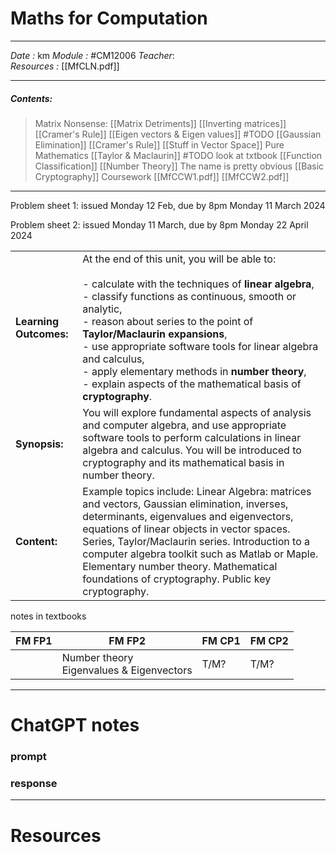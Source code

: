# Maths for Computation
---
*Date :* km
*Module :* #CM12006 
*Teacher*:  
*Resources :* 
	[[MfCLN.pdf]]

---
##### Contents: 
> Matrix Nonsense:
> 	[[Matrix Detriments]]
> 	[[Inverting matrices]]
> 	[[Cramer's Rule]]
> 	[[Eigen vectors & Eigen values]] #TODO 
> 	[[Gaussian Elimination]]
> 	[[Cramer's Rule]]
> 	[[Stuff in Vector Space]]
> Pure Mathematics 
> 	[[Taylor & Maclaurin]] #TODO look at txtbook 
> 	[[Function Classification]]
> 	[[Number Theory]]
> The name is pretty obvious
> 	[[Basic Cryptography]]
> Coursework
> 	[[MfCCW1.pdf]]
> 	[[MfCCW2.pdf]]
---


Problem sheet 1: issued Monday 12 Feb, due by 8pm Monday 11 March 2024

Problem sheet 2: issued Monday 11 March, due by 8pm Monday 22 April 2024

|   |   |
|---|---|
|**Learning Outcomes:**|At the end of this unit, you will be able to:<br><br>- calculate with the techniques of **linear algebra**,<br>- classify functions as continuous, smooth or analytic,<br>- reason about series to the point of **Taylor/Maclaurin expansions**,<br>- use appropriate software tools for linear algebra and calculus,<br>- apply elementary methods in **number theory**,<br>- explain aspects of the mathematical basis of **cryptography**. |
|**Synopsis:**|You will explore fundamental aspects of analysis and computer algebra, and use appropriate software tools to perform calculations in linear algebra and calculus. You will be introduced to cryptography and its mathematical basis in number theory.|
|**Content:**|Example topics include: Linear Algebra: matrices and vectors, Gaussian elimination, inverses, determinants, eigenvalues and eigenvectors, equations of linear objects in vector spaces. Series, Taylor/Maclaurin series. Introduction to a computer algebra toolkit such as Matlab or Maple. Elementary number theory. Mathematical foundations of cryptography. Public key cryptography.|
notes in textbooks  

| FM FP1 | FM FP2 | FM CP1 | FM CP2 |
| ---- | ---- | ---- | ---- |
|  | Number theory <br>Eigenvalues & Eigenvectors | T/M? | T/M? |


---
# ChatGPT notes

### prompt



### response



--- 

# Resources 

